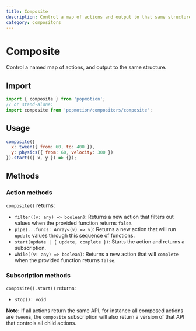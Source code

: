 ```yaml
---
title: Composite
description: Control a map of actions and output to that same structure.
category: compositors
---
```


# Composite

Control a named map of actions, and output to the same structure.

## Import

```javascript
import { composite } from 'popmotion';
// or stand-alone:
import composite from 'popmotion/compositors/composite';
```

## Usage

```javascript
composite({
  x: tween({ from: 60, to: 400 }),
  y: physics({ from: 60, velocity: 300 })
}).start(({ x, y }) => {});
```

## Methods

### Action methods

`composite()` returns:

- `filter((v: any) => boolean)`: Returns a new action that filters out values when the provided function returns `false`.
- `pipe(...funcs: Array<(v) => v)`: Returns a new action that will run `update` values through this sequence of functions.
- `start(update | { update, complete })`: Starts the action and returns a subscription.
- `while((v: any) => boolean)`: Returns a new action that will `complete` when the provided function returns `false`.

### Subscription methods

`composite().start()` returns:

- `stop(): void`

**Note:** If all actions return the same API, for instance all composed actions are `tween`s, the `composite` subscription will also return a version of that API that controls all child actions.
